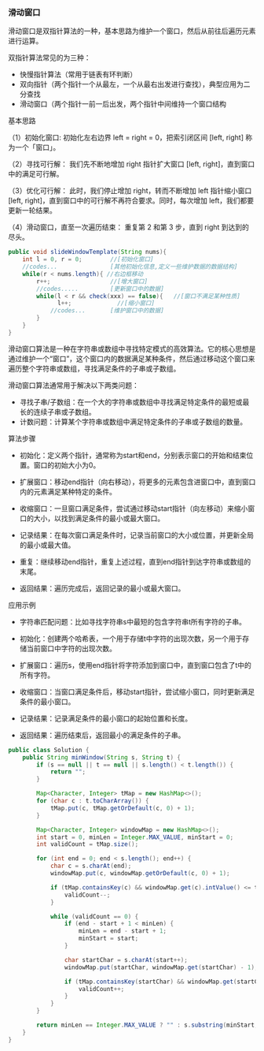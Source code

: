 ### 滑动窗口

滑动窗口是双指针算法的一种，基本思路为维护一个窗口，然后从前往后遍历元素进行运算。

双指针算法常见的为三种：
- 快慢指针算法（常用于链表有环判断）
- 双向指针（两个指针一个从最左，一个从最右出发进行查找），典型应用为二分查找
- 滑动窗口（两个指针一前一后出发，两个指针中间维持一个窗口结构

基本思路

（1）初始化窗口:
初始化左右边界 left = right = 0，把索引闭区间 [left, right] 称为一个「窗口」。

（2）寻找可行解：
我们先不断地增加 right 指针扩大窗口 [left, right]，直到窗口中的满足可行解。

（3）优化可行解：
此时，我们停止增加 right，转而不断增加 left 指针缩小窗口 [left, right]，直到窗口中的可行解不再符合要求。同时，每次增加 left，我们都要更新一轮结果。

（4）滑动窗口，直至一次遍历结束：
重复第 2 和第 3 步，直到 right 到达到的尽头。

```java
public void slideWindowTemplate(String nums){
    int l = 0, r = 0;        //[初始化窗口]
    //codes...               [其他初始化信息,定义一些维护数据的数据结构]
    while(r < nums.length){ //右边框移动
        r++;                 //[增大窗口]
        //codes.....         [更新窗口中的数据] 
        while(l < r && check(xxx) == false){   //[窗口不满足某种性质]
              l++;             //[缩小窗口]
            //codes...       [维护窗口中的数据]
        }
    }
}
```

滑动窗口算法是一种在字符串或数组中寻找特定模式的高效算法。它的核心思想是通过维护一个“窗口”，这个窗口内的数据满足某种条件，然后通过移动这个窗口来遍历整个字符串或数组，寻找满足条件的子串或子数组。

滑动窗口算法通常用于解决以下两类问题：

- 寻找子串/子数组：在一个大的字符串或数组中寻找满足特定条件的最短或最长的连续子串或子数组。
- 计数问题：计算某个字符串或数组中满足特定条件的子串或子数组的数量。

算法步骤

- 初始化：定义两个指针，通常称为start和end，分别表示窗口的开始和结束位置。窗口的初始大小为0。

- 扩展窗口：移动end指针（向右移动），将更多的元素包含进窗口中，直到窗口内的元素满足某种特定的条件。

- 收缩窗口：一旦窗口满足条件，尝试通过移动start指针（向左移动）来缩小窗口的大小，以找到满足条件的最小或最大窗口。

- 记录结果：在每次窗口满足条件时，记录当前窗口的大小或位置，并更新全局的最小或最大值。

- 重复：继续移动end指针，重复上述过程，直到end指针到达字符串或数组的末尾。

- 返回结果：遍历完成后，返回记录的最小或最大窗口。

应用示例
- 字符串匹配问题：比如寻找字符串s中最短的包含字符串t所有字符的子串。

- 初始化：创建两个哈希表，一个用于存储t中字符的出现次数，另一个用于存储当前窗口中字符的出现次数。

- 扩展窗口：遍历s，使用end指针将字符添加到窗口中，直到窗口包含了t中的所有字符。

- 收缩窗口：当窗口满足条件后，移动start指针，尝试缩小窗口，同时更新满足条件的最小窗口。

- 记录结果：记录满足条件的最小窗口的起始位置和长度。

- 返回结果：遍历结束后，返回最小的满足条件的子串。

```java
public class Solution {
    public String minWindow(String s, String t) {
        if (s == null || t == null || s.length() < t.length()) {
            return "";
        }

        Map<Character, Integer> tMap = new HashMap<>();
        for (char c : t.toCharArray()) {
            tMap.put(c, tMap.getOrDefault(c, 0) + 1);
        }

        Map<Character, Integer> windowMap = new HashMap<>();
        int start = 0, minLen = Integer.MAX_VALUE, minStart = 0;
        int validCount = tMap.size();

        for (int end = 0; end < s.length(); end++) {
            char c = s.charAt(end);
            windowMap.put(c, windowMap.getOrDefault(c, 0) + 1);

            if (tMap.containsKey(c) && windowMap.get(c).intValue() <= tMap.get(c)) {
                validCount--;
            }

            while (validCount == 0) {
                if (end - start + 1 < minLen) {
                    minLen = end - start + 1;
                    minStart = start;
                }

                char startChar = s.charAt(start++);
                windowMap.put(startChar, windowMap.get(startChar) - 1);

                if (tMap.containsKey(startChar) && windowMap.get(startChar).intValue() < tMap.get(startChar)) {
                    validCount++;
                }
            }
        }

        return minLen == Integer.MAX_VALUE ? "" : s.substring(minStart, minStart + minLen);
    }
}
```

